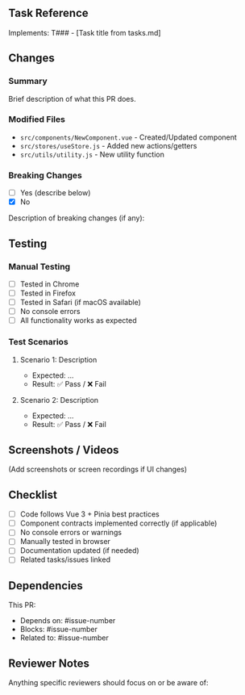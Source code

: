 ## Task Reference

Implements: T### - [Task title from tasks.md]

## Changes

### Summary

Brief description of what this PR does.

### Modified Files

- `src/components/NewComponent.vue` - Created/Updated component
- `src/stores/useStore.js` - Added new actions/getters
- `src/utils/utility.js` - New utility function

### Breaking Changes

- [ ] Yes (describe below)
- [x] No

Description of breaking changes (if any):

## Testing

### Manual Testing

- [ ] Tested in Chrome
- [ ] Tested in Firefox
- [ ] Tested in Safari (if macOS available)
- [ ] No console errors
- [ ] All functionality works as expected

### Test Scenarios

1. Scenario 1: Description
   - Expected: ...
   - Result: ✅ Pass / ❌ Fail

2. Scenario 2: Description
   - Expected: ...
   - Result: ✅ Pass / ❌ Fail

## Screenshots / Videos

(Add screenshots or screen recordings if UI changes)

## Checklist

- [ ] Code follows Vue 3 + Pinia best practices
- [ ] Component contracts implemented correctly (if applicable)
- [ ] No console errors or warnings
- [ ] Manually tested in browser
- [ ] Documentation updated (if needed)
- [ ] Related tasks/issues linked

## Dependencies

This PR:

- Depends on: #issue-number
- Blocks: #issue-number
- Related to: #issue-number

## Reviewer Notes

Anything specific reviewers should focus on or be aware of:
